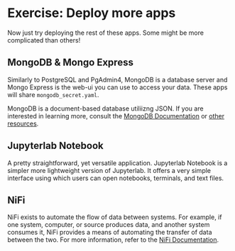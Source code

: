 # Exercise: Deploy more apps

Now just try deploying the rest of these apps. Some might be more complicated than others!

## MongoDB & Mongo Express

Similarly to PostgreSQL and PgAdmin4, MongoDB is a database server and Mongo Express is the web-ui you can use to access your data. These apps will share `mongodb_secret.yaml`. 

MongoDB is a document-based database utiliizng JSON. If you are interested in learning more, consult the [MongoDB Documentation](https://www.mongodb.com/docs/manual/) or [other resources](https://www.ibm.com/think/topics/mongodb).

## Jupyterlab Notebook

A pretty straightforward, yet versatile application. Jupyterlab Notebook is a simpler more lightweight version of Jupyterlab. It offers a very simple interface using which users can open notebooks, terminals, and text files.

## NiFi

NiFi exists to automate the flow of data between systems. For example, if one system, computer, or source produces data, and another system consumes it, NiFi provides a means of automating the transfer of data between the two. For more information, refer to the [NiFi Documentation](https://nifi.apache.org/docs/nifi-docs/html/overview.html).